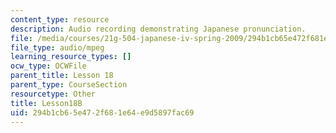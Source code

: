 ```yaml
---
content_type: resource
description: Audio recording demonstrating Japanese pronunciation.
file: /media/courses/21g-504-japanese-iv-spring-2009/294b1cb65e472f681e64e9d5897fac69_Lesson18B.mp3
file_type: audio/mpeg
learning_resource_types: []
ocw_type: OCWFile
parent_title: Lesson 18
parent_type: CourseSection
resourcetype: Other
title: Lesson18B
uid: 294b1cb6-5e47-2f68-1e64-e9d5897fac69
---
```

